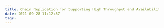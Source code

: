 ```yaml
---
title: Chain Replication for Supporting High Throughput and Availability (zh-cn)
date: 2021-09-28 11:12:57
tags:
---
```

